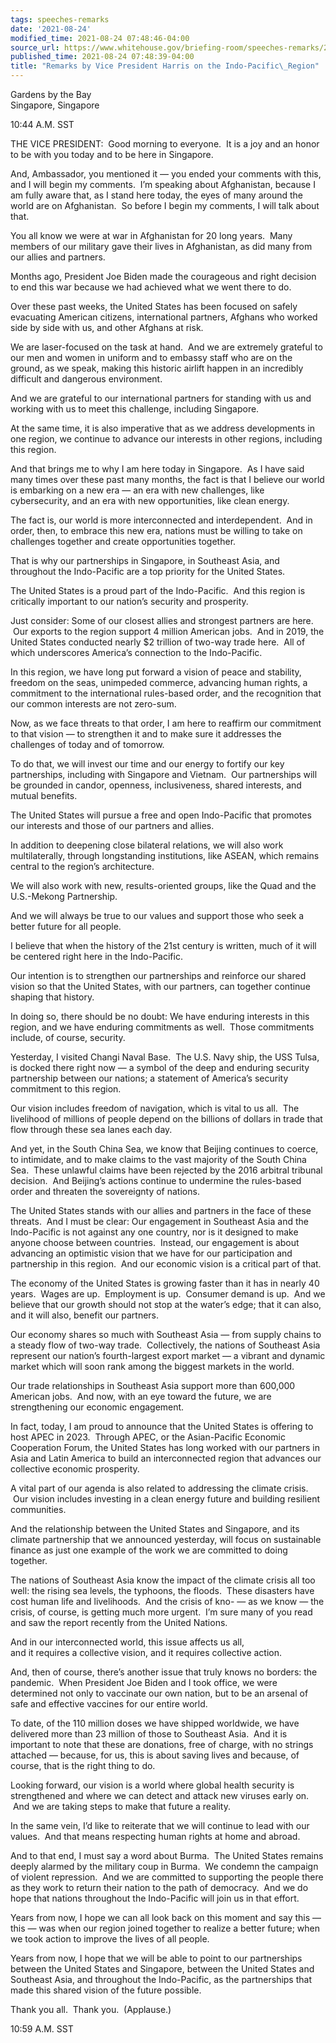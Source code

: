```yaml
---
tags: speeches-remarks
date: '2021-08-24'
modified_time: 2021-08-24 07:48:46-04:00
source_url: https://www.whitehouse.gov/briefing-room/speeches-remarks/2021/08/24/remarks-by-vice-president-harris-on-the-indo-pacific-region/
published_time: 2021-08-24 07:48:39-04:00
title: "Remarks by Vice President Harris on the Indo-Pacific\_Region"
---
```

 
Gardens by the Bay  
Singapore, Singapore

10:44 A.M. SST

  
THE VICE PRESIDENT:  Good morning to everyone.  It is a joy and an honor
to be with you today and to be here in Singapore.  
  
And, Ambassador, you mentioned it — you ended your comments with this,
and I will begin my comments.  I’m speaking about Afghanistan, because I
am fully aware that, as I stand here today, the eyes of many around the
world are on Afghanistan.  So before I begin my comments, I will talk
about that.    
  
You all know we were at war in Afghanistan for 20 long years.  Many
members of our military gave their lives in Afghanistan, as did many
from our allies and partners.  
  
Months ago, President Joe Biden made the courageous and right decision
to end this war because we had achieved what we went there to do.   
  
Over these past weeks, the United States has been focused on safely
evacuating American citizens, international partners, Afghans who worked
side by side with us, and other Afghans at risk.   
  
We are laser-focused on the task at hand.  And we are extremely grateful
to our men and women in uniform and to embassy staff who are on the
ground, as we speak, making this historic airlift happen in an
incredibly difficult and dangerous environment.  
  
And we are grateful to our international partners for standing with us
and working with us to meet this challenge, including Singapore.   
  
At the same time, it is also imperative that as we address developments
in one region, we continue to advance our interests in other regions,
including this region.  
  
And that brings me to why I am here today in Singapore.  As I have said
many times over these past many months, the fact is that I believe our
world is embarking on a new era — an era with new challenges, like
cybersecurity, and an era with new opportunities, like clean energy.   
  
The fact is, our world is more interconnected and interdependent.  And
in order, then, to embrace this new era, nations must be willing to take
on challenges together and create opportunities together.   
  
That is why our partnerships in Singapore, in Southeast Asia, and
throughout the Indo-Pacific are a top priority for the United States.   
  
The United States is a proud part of the Indo-Pacific.  And this region
is critically important to our nation’s security and prosperity.  
  
Just consider: Some of our closest allies and strongest partners are
here.  Our exports to the region support 4 million American jobs.  And
in 2019, the United States conducted nearly $2 trillion of two-way trade
here.  All of which underscores America’s connection to the
Indo-Pacific.   
  
In this region, we have long put forward a vision of peace and
stability, freedom on the seas, unimpeded commerce, advancing human
rights, a commitment to the international rules-based order, and the
recognition that our common interests are not zero-sum.   
  
Now, as we face threats to that order, I am here to reaffirm our
commitment to that vision — to strengthen it and to make sure it
addresses the challenges of today and of tomorrow.   
  
To do that, we will invest our time and our energy to fortify our key
partnerships, including with Singapore and Vietnam.  Our partnerships
will be grounded in candor, openness, inclusiveness, shared interests,
and mutual benefits.   
  
The United States will pursue a free and open Indo-Pacific that promotes
our interests and those of our partners and allies.   
  
In addition to deepening close bilateral relations, we will also work
multilaterally, through longstanding institutions, like ASEAN, which
remains central to the region’s architecture.   
  
We will also work with new, results-oriented groups, like the Quad and
the U.S.-Mekong Partnership.   
  
And we will always be true to our values and support those who seek a
better future for all people.  
  
I believe that when the history of the 21st century is written, much of
it will be centered right here in the Indo-Pacific.   
  
Our intention is to strengthen our partnerships and reinforce our shared
vision so that the United States, with our partners, can together
continue shaping that history.   
  
In doing so, there should be no doubt: We have enduring interests in
this region, and we have enduring commitments as well.  Those
commitments include, of course, security.     
  
Yesterday, I visited Changi Naval Base.  The U.S. Navy ship, the USS
Tulsa, is docked there right now — a symbol of the deep and enduring
security partnership between our nations; a statement of America’s
security commitment to this region.  
  
Our vision includes freedom of navigation, which is vital to us all.
 The livelihood of millions of people depend on the billions of dollars
in trade that flow through these sea lanes each day.    
  
And yet, in the South China Sea, we know that Beijing continues to
coerce, to intimidate, and to make claims to the vast majority of the
South China Sea.  These unlawful claims have been rejected by the 2016
arbitral tribunal decision.  And Beijing’s actions continue to undermine
the rules-based order and threaten the sovereignty of nations.  
  
The United States stands with our allies and partners in the face of
these threats.  And I must be clear: Our engagement in Southeast Asia
and the Indo-Pacific is not against any one country, nor is it designed
to make anyone choose between countries.  Instead, our engagement is
about advancing an optimistic vision that we have for our participation
and partnership in this region.  And our economic vision is a critical
part of that.  
  
The economy of the United States is growing faster than it has in nearly
40 years.  Wages are up.  Employment is up.  Consumer demand is up.  And
we believe that our growth should not stop at the water’s edge; that it
can also, and it will also, benefit our partners.  
  
Our economy shares so much with Southeast Asia — from supply chains to a
steady flow of two-way trade.  Collectively, the nations of Southeast
Asia represent our nation’s fourth-largest export market — a vibrant and
dynamic market which will soon rank among the biggest markets in the
world.  
  
Our trade relationships in Southeast Asia support more than 600,000
American jobs.  And now, with an eye toward the future, we are
strengthening our economic engagement.  
  
In fact, today, I am proud to announce that the United States is
offering to host APEC in 2023.  Through APEC, or the Asian-Pacific
Economic Cooperation Forum, the United States has long worked with our
partners in Asia and Latin America to build an interconnected region
that advances our collective economic prosperity.    
  
A vital part of our agenda is also related to addressing the climate
crisis.  Our vision includes investing in a clean energy future and
building resilient communities.   
  
And the relationship between the United States and Singapore, and its
climate partnership that we announced yesterday, will focus on
sustainable finance as just one example of the work we are committed to
doing together.  
  
The nations of Southeast Asia know the impact of the climate crisis all
too well: the rising sea levels, the typhoons, the floods.  These
disasters have cost human life and livelihoods.  And the crisis of kno-
— as we know — the crisis, of course, is getting much more urgent.  I’m
sure many of you read and saw the report recently from the United
Nations.   
  
And in our interconnected world, this issue affects us all,   
and it requires a collective vision, and it requires collective
action.  
  
And, then of course, there’s another issue that truly knows no borders:
the pandemic.  When President Joe Biden and I took office, we were
determined not only to vaccinate our own nation, but to be an arsenal of
safe and effective vaccines for our entire world.  
  
To date, of the 110 million doses we have shipped worldwide, we have
delivered more than 23 million of those to Southeast Asia.  And it is
important to note that these are donations, free of charge, with no
strings attached — because, for us, this is about saving lives and
because, of course, that is the right thing to do.  
  
Looking forward, our vision is a world where global health security is
strengthened and where we can detect and attack new viruses early on.
 And we are taking steps to make that future a reality.   
  
In the same vein, I’d like to reiterate that we will continue to lead
with our values.  And that means respecting human rights at home and
abroad.   
  
And to that end, I must say a word about Burma.  The United States
remains deeply alarmed by the military coup in Burma.  We condemn the
campaign of violent repression.  And we are committed to supporting the
people there as they work to return their nation to the path of
democracy.  And we do hope that nations throughout the Indo-Pacific will
join us in that effort.   
  
Years from now, I hope we can all look back on this moment and say this
— this — was when our region joined together to realize a better future;
when we took action to improve the lives of all people.  
  
Years from now, I hope that we will be able to point to our partnerships
between the United States and Singapore, between the United States and
Southeast Asia, and throughout the Indo-Pacific, as the partnerships
that made this shared vision of the future possible.   
  
Thank you all.  Thank you.  (Applause.)  
  
10:59 A.M. SST 
